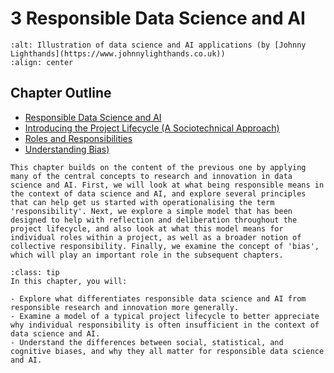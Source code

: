 # 3 Responsible Data Science and AI

```{image} /images/illustrations/ai.png
:alt: Illustration of data science and AI applications (by [Johnny Lighthands](https://www.johnnylighthands.co.uk))
:align: center
```

## Chapter Outline

- [Responsible Data Science and AI](responsible_ds.md)
- [Introducing the Project Lifecycle (A Sociotechnical Approach)](project_lifecycle.md)
- [Roles and Responsibilities](roles_responsibility.md)
- [Understanding Bias)](understanding_bias.md)

```{admonition} Summary
This chapter builds on the content of the previous one by applying many of the central concepts to research and innovation in data science and AI. First, we will look at what being responsible means in the context of data science and AI, and explore several principles that can help get us started with operationalising the term 'responsibility'. Next, we explore a simple model that has been designed to help with reflection and deliberation throughout the project lifecycle, and also look at what this model means for individual roles within a project, as well as a broader notion of collective responsibility. Finally, we examine the concept of 'bias', which will play an important role in the subsequent chapters.
```

```{admonition} Learning Objectives
:class: tip
In this chapter, you will:

- Explore what differentiates responsible data science and AI from responsible research and innovation more generally.
- Examine a model of a typical project lifecycle to better appreciate why individual responsibility is often insufficient in the context of data science and AI.
- Understand the differences between social, statistical, and cognitive biases, and why they all matter for responsible data science and AI.
```
